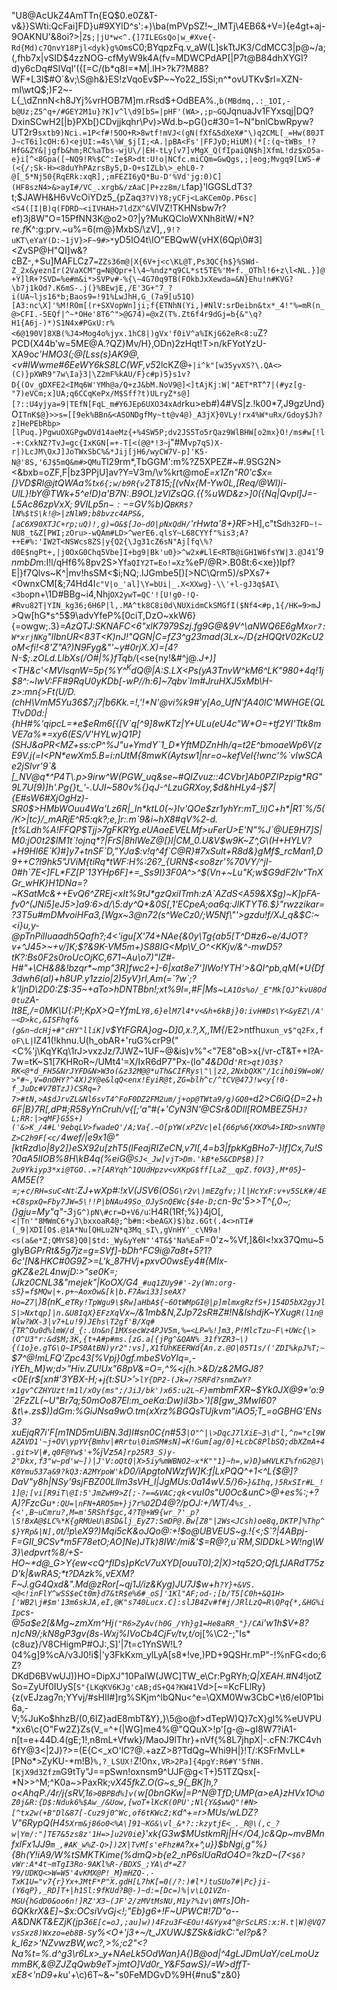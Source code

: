 "U8@AcUkZ4AmTTn{EQ$0.e0Z&T-v&}}SWti:QcFai]FD}u#9XYlD^s':+)\ba(mPVpSZ!~_IMTj\4EB6&+V=){e4gt+aj-9OAKNU'&8oi?>|`Z$;|jU*w<^.{]7ILEGsQo|w_#Xve{-Rd{Md)c7QnvY18Pjl<dyk}g%Om`sC0;BYqpzFq.v_aW(L]skTtJK3/CdMCC3|p@~/a;(,fhb7x|vSID$4zzNOG-cfMyW9k4A(fv=MDWCPdAP[|P7t@B84dhXYGI?d)y6cDq#SlVql'({[=C/(b*q8I=*M|.lH>?k7?M88?WF+L3l$#O`&v;\S@h&}ES!zVqoEv$P~~Yo22_I5Si;n^\*ovUTKv$rl=XZN-mI\wtQ$;)F2~-L{_\dZnnN<h8JYj%vrHOB7M]m.rRsd$+OdBEA%.,`b(MBdmq,.:_1OI,-b@Uz;Z5^q+/#GEY2M1u}?K]v^l\d9[bS=|pHF'(WA>,;p~GQ`JqnuaJv1FYxsqj|DQ?DxinSCwH2[\|b}PXb[)CDvjjkqhr\Pv)>Wd.b~pG(}c#30=1~N"bnlCbwRpyw?UT2r9`sxtb9)Nci.=1P<f#!5OO+R>8wtf!mVJ<(gN(fXf&5dXeX#"\)q2CML[_=Hw(80JTJ~cT6i]cOH:6)<ejUI:=4s\%W_$j[I;<A.|pBA<Fs'|FFJyD;HiUM)(*[:(q~tWBs_!?HfG&ZY&|jgfb&hm;RC%aTbs-wjU\/|EH-tLy[v7]vMgX_Q(fIpaiQN$h]XfmL!dz$xD5a-e}i[^<8Gpa([~NQ9!R%$C^:Ie$R>dt:U!o|NCfc.miCQm=GwQgs,;|eog;Mvgq9[LWS-#(<{/;Sk-H><8duYhPAzrsBy5,D-O+sIZLb\>_ehL0-?@[_5*Nj50{RqERk:xqR],;mFEZI6yQ*Bu-D'%Vd'jg:0)C](HF8szN4>&>ayI#/VC_.xrgb&/zAaC|P+zz8m/L`fap}'lGGSLdT3?t;$JAWH&H6vVcOiYDz5_{pZaq`3?V)Y8;yCFj<LaKCemOp.P6sc|<S4([I|B)q(FDRD~<iIVHAH>7ldZX^&`VlVZ!TKHNsbw7r\?ef)3j8W"O=15PfNN3K@o2>0?|y?MuKQCloWXNh8itW/*N?r$e.f$K^:g:prv.~u%=6(m@}MxbS/\zV],`,9!?uKT\eYaY(D:~1jV}>F~9#>*`yD5IO4t\IO"EBQwW{vHX(6Qp\0#3]<ZvSP@H"QI]w&?cBZ-,+Su]MAFLCz7`=ZZs36m@|X{6V+j<c\KL@T,Ps3QC{h$}%SWd-Z_2x&yeznIr(2VaXCM"g=N@Qpr+l\4~%ndz*q9CL*st5TE%'M+f._OThl!6+z\l<NL.}]@+Y]lR+?SVD=%e#m&i*>SVPv#-%{\~4G70q9TB(FOkbJxXewda=&N}Ehu!n#KVG?\b7j1kOd?.K6mS-.j(}%BEwjE,/E'3G+"7_?i(UA~ljs16*b;Baos9=!91%LwJhH,G_(7a9[u51Q)[A3:nc\X]'%M!ROm[(r+SXVopWn]ji;f{ETNhN(Yi,)#NlV:srDeibn&tx*_4!"%=mR(n_@>CFI.-5EQf|^~*OHe'8T6^">@G74)=@xZ(T%.Zt6f4r9dGj=b{&"\q?H1{A6j-)*)S1N4x#PGxU:r%<6@190V]8XB(%J4>Mog4o%jyx.1hC8|)gVx'f0iV^a%IKjG62eR<8:u`Z?PCD(X44b\'w=5ME@A.?QZ}Mv/H},ODn)2zHqt!T>n/kFYotYzU-XA9o*c'HMO3(;@[Lss(s}AK9@,<v#IWwme#6EeWY6kS8LC(WF,v5*2lcKZ@`+|i^k"[w35yvXS?\.QA<>(C)}pXWR9"7w\Ia}3|\Z2mF%kAU/F}c#p)5}s1v?D{(Ov_gDXFE2<IMq6W'YMh@a/Q+zJ&bM.NoV9@]<]tAjKj:W|"AET*RT`^`7|(#yz[g-"7)eVCm;x]UA;q6CCqKePx/M$Sff?t)ULryZ*s@][?::U4yjya=9|TEfN[FqL_m#Y6JEp6UXO34xAd`rku>eb#)4#VS|z.!k00\*7,J9gzUnd}O`ITnK$@}>>s=[[9ek%BBn&<ASONDgfMy~tt@v4@)_A3jX}0VLy!rx4%W*uRx/Gdoy$Jh?z]HePEbRbp>[lPuq.}PgwuOXGPgwDVd14aeMz{+%4SW5P;dv2JS5To5rQaz9WlBHW[o2mx}O!/ms#w[!l-+:CxkNZ?TvJ=gc{IxKGN[=+-T[<(@@*!3~`j"#M`vp7qS)X-r|)LcJM\OxJ]JoTWxSbC%&*Jij[jH6/wyCW7V-p]'K5-N@'8S,'6J$5mQ&m#>QMu`Tl29rm*,TbGGM':m%?Z5XPEZ#~#.9SG2N>$<%cC1x@0QyFx@nx,BVTIY$&bxb=oZF,F|bz3PPjU]av\?Y=V3m/\v%krt@mo*E=x1Zn"R0'c$x=[}VD$Rl@jtQWAa%t`x6{;w/b9R{v`2T815;[(vNx{M-Yw0L,[Req/@Wl)i-UlL}!bY@TWk+5^e!D)a'B7N:.B9OL)zVlZsQG.{{%uWD&z>]0(\{Nq|Qvpl]J=-$L5Ac86zpVxX;9VILp5n-:-=$GV%b)Q`BKR$?lN%$tS\k!@>|zNlW9;b8bvzc4APS&,[aC6X90XTJC+rp;uQ)!,g)=O&$[Jo~dO|pNxQdH/`'rHwta'8+}R*F>H],c"tS`dh32FD~!~NU8_t&Z[PWI;zOru>-wQAm#LD>^werE6.qlsY~L68CYYf"%is3;A?++E#%:'IW2T<NSWcs8ZS|y{Q2{\Jg31cZ6sN"Aj[fq\%?d0E$ngPt+,|j0OxG0Chq5Vbe]I+bg9|Bk'u0}>^w2x#LlE<RTB@iGH1W6fsYW|3.@J41`'$9nmbD$m:I!l/qHf6%8pv2S>Yf`aQIY2T=Eo!=Xz`%eP/@R>.B08t:6<xe})Ipf?E|}f7Qlvs~K^|mv!hsSM<$i;NQ;.lJGmbe5[)[>NC\Qrm5)/sPXs7+<0wnxCM[&;74Hd4I`c"V|o_'al]\Y=bUi|_.X<XXwg}-\\'+l-gJ3q$AI\<3bo`pn+\1D#BBg~i4,Nhj`OX2ywT=QC'![U!g0-!Q-#Rvu82T|YIN_kg36;6H6P|l,.MA^tk8C8i0d\NUXidmCkSMGfI($Nf4<#p,1{/HK=9>m`J>Qw[hG*s^5$9\advYfeP%[0ciT,DzO~xkW6}{=owgw;.3}_=AzQTJ:SKNAFC<6"xlK7979Szj.fg9G@&9V^\aNWQ6E6gM`Xor7:W*xrjNKg`"lIbnUR\<83T<K)nJ!"QGN|C=fZ3^g23mad(3Lx~/D{zHQQtV02KcU2oM<fi!<8'Z"A?)N9Fyg&"'~y#0rjX.X)=[4?N-$;.zOLd.LlbXs(/O#|%}fTqb/_(<se{ny!&#^j@.*J+)]<TH&c'<MVlsqnW=5p{%Y^$^K$dQ@|A:S.LX<*Ps(yA3TnvW^kM6^LK"980+4q!1j$8^:~lwV:FF#9RqU0yKDb[-wP//h:6]~7qbv`Im#JruHXJ5xMb\H-z>:mn{>Ft(U/D.(chH\VmM5Yu36$7;j7|b6Kk.=!,'!*N'@vi%k9#'y[Ao_UfN'fA40lC'MWHGE{QLT!vD0d:|{hH#%'qipcL=*e$eRm6[{[V`q[^9]8wKTz|Y+ULu(eU4c"W*O=+tf2YI'Ttk8mVE7a%*=xy6(ES/V'HYLw}Q1P](SHJ&aPR<MZ+ss:cP^%J"u+YmdY`1_D*YftMDZnHh/q=t2E^bmoaeWp6V(zE9V.j(=I<PN*ewXm5.B=i:nUtM{8mwK(Aytsw1|nr=o~kefVel{!wnc'%`vIwSCAe2jSlvr'9`&[_NV@q*^P4T\.p>9irw^W(PGW_uq&se~#QIZvuz::4CVbr]Ab0PZIPzpig*RG"9L7U[9)]h'.Pg{}t_'-.UJI~580v%{}qJ-^LzuGRXoy,$d&hHLy4-j$7|{E#sW6#XjOgHz)-SR0$>HMbWOuu4Wa'Lz6R|_In*ktL0(~}Iv'QOe$zr1yhYr:mT_!i)C+h*|R1`%/5(/K>|tc}/_mARjE^R5:qk?;e,]r:.m`9&i~hX8#qV%2-d.[t%Ldh%A!FFQP$Tjj>7gFKRYg.eUAaeEVELMf>uFerU>E'N"%J`@UE9H7]S|M0:jO0t2$IM1t`!ojnq*?|FrS|8hlWeZ@[}l|CM_0.U&V$w9K~Z^,G\(H+HYLV?+H9Hl6E`K)#]y7+tnSF`D,"YJa$:v!q^4f`C@R}#7xSult+R8d&}gMf$_rcMan1,D9++C?l9hk5"JViM{tiRq*tWF:H%:26?_{URN$<so8zr'%70VY/^jI-0#h`7E<]FL*FZ[P`13YHp6F]+=_Ss9I}3F0A^>^$(Vn+~Lu"K;w$G9dF2lv"TnXGr_wHK}H1DNa=?~KSatMc&++EvQ6^ZREj<xIt%9tJ*gzQxiITmh:zA`AZdS<A59&X$g)~K]pFA-fv0^(JNi5]eJ5>]a9:6>d/\5:dy^Q*&0S[,1'ECpeA;oa6q:JlKTYT6.$}"rwzzikar=?3T5u#mDMvoiHFa3,[Wgx~3@n72(s^WeCz0/;W5Nf\"'>gzdu!f/XJ_q&$C:~<i}u,y-@pTnPilIuaadh5Qafh?;4<'igu[X'74+NAe{&0y\Tg{ab5[T^D#z6~e/4JOT?v+^J45>~+v/]K;$?&9K-VM5m+)S88IG<Mp\V_O^<KKjv/&^-mwD5?tK?:Bs0F2s0roUcOjKC,671~Au\o7)"IZ#-H#"+\CH&8&!bzqr*~mp"3R]fwc2+]-6|xat8e7']IWo!YTH'>&QI^pb,qM(*U{Df3dwh6(al)+h8UP.y1zzio|2)5yV}rl,Am(=`?w`;?k'IjnD\2D0:Z$:35~+aTo>hDNTBbn!;xt%9l=,#F|M*s~`LA1Os%o/_E"Mk[QJ^kvU8Od0tuZ`A-It8E,/=0MK\U{:P!;KpX>Q=YfmL`Y8,6}elM7l4*v<&h+6kBj}0:ivH#Ds\Y<&yEZ\/A'~<D>kc,&ISFhqf&(g&n~dcHj+#"cHY"lliK]`v$YtFGRA}og~D]0,x.?,X,,1M{*/E2>ntfhu`xun_v$"q2Fx,foF\L|`lZ41(!khnu.U(h_obAR+'ruG%crP9("<C%'j\KqYKq\1rJ>vxzJz/7JWZ~1UF~@&is)v%"\<"7E8"oB>x{/vr-cT&T++l?A-7w=tK~S$1$[7KHRoR~/UMt4'=X/IxR6dP7"Px-(lo"*4&D0d`'Rt>qt)O3$?RK<@*d_FH5&NrJYFD&N>W3o(&z32M@@*uTh&CIFRys\"\|z2,2NxbQXK"/1cih0i9W=oW/>"#~,V=0nOHY?^4X)2Y@e&lqQ<enx!EyiR@t,ZG=blh^c/^tCV@47J!w<y{!0-f_JuDc#V7BTzJ)CSRq=?7>#tN,>A$dJrvZL&Nl6svT4^FoF0DZ2FM2um/j+op@TWta9/g)GQ0+`d2>C6iQ{D=2+h6F|B}7R[,dP#;R58yYnCruh/v{[;'a"#(+'CyN3N'@CSr&0DIl[ROMBEZ5H`J?L;RR:|>qMF}G5S+)('&>K_/4#L'9ebqLV>fwadeQ'/A;Va{.~O[pYW(xPZVc|el{66p%6{XKO%4>IRD>snVNT@Z>C2h9F[<c/`4wef/|e9x1@"[ktRzd\o|8y2]}eSX92u[zhT5(lFeajRIZeCN,v7I[,4=b3|fpkKgBHo7-}lf]Cx,7u!S?0aA5lIOB%8H\kB4q(%eiG@`SJ<_Jw]vjT>Dm.'kB*e5&CDP$B)]?2u9Ykiyp3*xi@TGO..=?[ARYqh^1QUdHpzv<vXKpG$ff[LaZ__qpZ.fOV3},M*05`}-AM5E(_?=;+`c/RH=suC<Nt`:ZJ+wXp#:!xV(JSV6(OS`G\r2v\)mEZgfv;)l|HcYxF:v+v5SLK#/4E+C8spxQ=Fby7JW=5\!!P|bNAu49So_OJySnQEWc{$4e-D;`cn-9c'5>>T^{,0_~;(}gju=My"q"-3*`jG^)pN\#cr=D+V6/u`:H4R(1Rf;%}}4jO[,`<|Tn'"8MWmC6*yJ\bxxoaR4@;^b#m:<beAGX)$)bz.6Gt(.4<>nTI#(_9|XDI[O$.@1A*Nu[QHLu2N*q3Mq_sI\,gVnHY'_c\N9a!<s(a&e*Z;QMYS8}Q0|$td:_Wy&yYeN"'4T&$'Na%Ea`F=0'z~%Vf,]&6l<!xx37Qmu~5gIyB*GPrRt&_5g7jz=g=SVf]-bDh^FC9i@7a8t+5?1?6c'[N&HKC#0G9Z>=L'k_87HVj+pxvO0wsEy4#{MIx-gKZ&e2L4nwjD:>"se0K=;(Jkz0CNL3&"mejek"|KoOX/G4`_#uq1ZUy9#'-2y(Wn:org-sS}=f$MQw|+.p+~AoxOw&[k|b.F7Awi33]seAX?Ho=Z7|`)8(nK_e`TRy!TpWgu9\$Rw]aHbA${~6OtWMpGI@|p]mlmxgRzfS+)154D5bX2gyJlS|>Nxtqp]|n.&U8IqX}EFzXq`Vx~/&1mb&N,ZJp72sR#Z#!N&lshdjK~YXug`R(l1n@Wlw?WX-3|v7+Lu!9)JEhs\T2gf'B/Xq#{TR^Ou0d%lmW/d_{:.Un&n[1MXsecWz4PJV5m,%=<LP=%!]m3,P!MlcTzu~F\+UWc{\>(O^U3"r:&d$M;3K,{t+A#p#ms.[zG.a[{jPg^&QAN%_31fYZR3~\){(1o}e.gTG\Q~IPS0AtBN)yr2":vs],X1fUhKEERWd{An.z.@O|05T1s/('ZDI%kpJ%T;~`$7^@!mLFQ'Zpc43[%Vpj}0gf.mbeSVoYlq=,-iYEh_M}w;d>"Hiv.ZU!Ux"68pV&=O=,^%<j{h.>&D/_z&2MGJ8?<0E_(r$[xn#'3YBX-H;_+j{t:SU>'`>lY{DP2-(Jk=/?SRFd?snmZwY?x1gv^CZHYUzt!m1l/xOy(ms";/JiJ/bk')x65:u2L~F}m`mbmFXR~$Yk0JX@9*'o:9`2FzZL(~U"Br7q;50mOo87El:m_oeKa:Dw)il3b>')[8[gw_3MwI60?&t\+.zs$))dGm:%GiJNsa9wO.tm(xXrz%BGQsTUjkvm"iAO5;T_=oGBHG'ENs3?xuEjqR7i'F[m1ND5mUiBN.*3d)l#sn0C{n#53`|O"^|\>DqcJ7lXiE~3\d"l,^n=*cl9WAZAVD1'~j+OV\ypYV{Bmhv|#Rrtu\0imSM#sN]=K!Gum[ag/0]+LcbC8PlbSQ;dbXZmA+4.git>V|#,q0F@Yw$'+`%jVz`5A]rp25R3_S)y-2"Dkx,f3"w~pd'w~])|J'V:oQtQ|X>5iy%mWBNO2~x*K""1}~h=,w)D}wHVLKI%fnG2@J\K0Ymu537a&9?kQ3:A2MYpoW'k`D0/iApgtoNWzfW]K:f|LxPQQ^+1<*^L{$@]?DaV"y8h|NSy'9sjFBZ00Lllm3sVH_I|JgMUs:0a14wV.5/}6`>}&Ihq,)5RxSIr#L_!1]@;[vi[R9iT\@I:5'JmZwH9>Z[;-?==&VAC;qk`<vuI0s"U0Oc&unC>@+es%:;+?A)\?FzcGu`*:QU=|nFN+ARO5m+}j7r%O`2D4@\?/pOJ:+/WT/4`%s_.{<',B~uCmru?,M=m'5RShf$gc,4?T@+W9{wr_?'_p?\S!BxA@$LC%*K{gRMUeU\BSD&lj_EyZ7:SmDP@.Bw[Z8"|2Ws<JCsh)oe8q,DKTP]%Thp^$}YRp&|N],O`t/!p\eX9?)Mqi5cK&oJQo@:+!$o@UBVEUS~g.!{<;S`?|4ABpj-F=GII_9CSv*m5F78etO;AO]Ne)JTk)8IW:/mi&'$=R@?,u`RM,SlDDkL>W!ng\W3}\edpvrt%8/+S-HO~*d@_G>Y{ew<cQ^fIDs}pKcV7uXYD[ouuT0);2|X)>tq52O;QfLfJARdT75zD'k|&wRAS;*t?DAzk%,vEXM?F~J.gG4Qxd&".Md@zRor[~qj1J/iz&Kyg)JU7J$w+h`?Y}+&VS.<@<!inFlY^wSS$eCt0m}d7&tR$e%6#_oS]'1Kl"AF;od-;[b/T5[C0h+&Q1H>['WB2\j#$m'13m6skJA,eI,@K"s740Lucx.C]:slJB4Zv#f#j/JRlLzQ=R\QPq{*,&HG%iIp`cs-@5a$e2[&Mg~zmXm^Hj`("R6>ZyAv(h0G_/Yh}g1=He8aRR_"}/CA`i'w1h$V+8?n\)cN9/;kN8gP3gv(8s-Wxj%IVoCb4CjFv/tv,t/o*j[%\C2-;"Is*(c8uz}/V8CHigmP#OJ:,S]'|7t=c1YnSW!L?04%g]9%cA/v3J0!i$|'y3FkKxm_ylLyA[s8*!ve,)PD+9QSHr.mP"-!%nFG<do;6Z?DKdD6BVwUJ))HO=DipXJ"10PaIW(JWC]TW_e\Cr:PgRY*h;Q|XEAH.#N4*!jotZSo=ZyUf0IUyS[`S"{LKqKV6KJg'cAB;dS+Q4?KW41`Vd>[~\=KcFLlRy}{z(vEJzag7n;YYvj/#sHII#]rg%SKjm^lbQNu<^e=\QXM0Ww3CbC*\t6/eI0P1bi6a,-V;%JuKo$hhzB/(0,6IZ}adE8mbT&Y}\,}\5@o@f>dTepW)Q}7cX}gl%%eUVPU*xx6\c{O"Fw2Z}Zs(V_=^+(|WG]me4%@"QQuX>!p'[g-@~gI8W7?iA1-n[t=e+44D.4(gE;1!,n8mL+Vfwk}/MaoJ9lThr}+nVf$%AAfNSN^LDJ2y+Sz+4A=yPP6i+.@YK!~I9J;@ib^-f.IIdtPX7VE9)"%i+RlDu\zFp'V^C;\NX-JyH-O*44owO@&)nG%zv^A52=wJHbEpsp=x=6^7;SnW`fv,3-V1${%8L7jhpX|-.cFN:7KC4vh6fY@3<|2J}?>=(E{C<_xO'lC?@.+azZ>8?TdQg~Whi9H|}!T/:KSFrMvLL*[PNo*>ZyKU-*m!B)`%,?_LSUX!`Z!0n`x,VR>2Pa]{4pgY:R6#Y'5fNH.[KjX9d3Zfzm`G9tTy"J==pSwn!oxnsm9^UJF@g<T+)51TZQsx[-*N>>^M;^K0a~>PaxRk;v*X45fkZ.O(G~s_9{_BK]h,?o<AhqP./4r/j{sRV,1`6>0BPBd%]v(`w[0bnGKw|=P^N@TfD;UMP(a>eA}zHVx1O`%OZ0j&R:{D$:Nduk6%$Aw_/&Uow,[woT+lKcK(0PU';Nl{Y&$wwQ"!#N>[^tx2w(+B"Dl&87[-Cuz9j0^Wc,of6tKWcZ;K`d^+=r>MUs\/wLDZ?V"6RypQ(H4`5Xrm&j86o0<%A\]91~KG&\vl_&*?::kzytjE<_._R@\(,c_?w|Ym/:"]TE7&5zs8z'1H=>]u2V0i`e}'xk{G3w$MUstkmRj|H</O4,)c&Qp~mvBMnfxlFx1JJ9`m_,#AK_w%Z-Q>])2X|TvM[s'eFhz#A`?x+^,u}}$bNgi,g"%}{8h(Y!iA9/W%tSMKTKime(%dmQ>b{e2_nP6slUaRdO4O=?kzD~(7<`$6?vWr:A*4t~mTgI3Ro-9AKl%R-/BDXS_;YA\d*=Z?Y9/UDKQ<>W=W5'4vKMX@P!_M}mHZQ-.-TxK1U="v7{r}Yx+JMtF*P"X.gdH[L7hK[=0(/?:)#l*)tuSUo7#|Pc}ji-(Y6qP},_RD]T+|h1Sl:9fKUd?B@-)~d:=[Dc=)%|v\LQ1VZn-MGU{hGdD0&oo6n!]RZ'X3~(JF'2/zMVtMsNU,M1y?%1v\0MTs`]Oh-6QKkrX&E]~$x:OCsiVvGj<!;"Eb}g6+!F~UPWC#!7D"o--A*&D*NKT&EZjK(jp3`6E[c=oJ,;au]w))4Fzu3F<EOu!4&Yyx4^@rScLRS:x:H.t|W)@VQ7vsSxz8)Wxzo=eb8B-S`y%<O+'j3+~/t_JXUWJ\$ZSk&idkC:"eI?p&?k_l6z>'NZvwzBW,wc?,>%;c2"<?Na%t=%.d^g3\r6Lx>_y+NAeLk5OdWan}A{)B@od|^4gLJDmUaY/ceLmoUzmmBK,&@ZJZqQwb9eT>jmtO]Vd0r_Y&F5awS}/=W>dffT-xE8<'nD9+k*u'+\c)6T~&~"s0FeMDGvD%9H{#nu$"z&0}